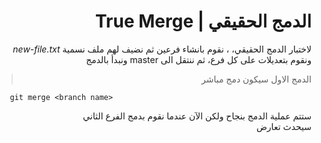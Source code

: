 <div dir="rtl">

# الدمج الحقيقي | True Merge

لاختبار الدمج الحقيقي، ، نقوم بانشاء فرعين ثم نضيف لهم ملف نسمية *new-file.txt*
ونقوم بتعديلات على كل فرع، ثم ننتقل الى master ونبدأ بالدمج 
> الدمج الاول سيكون دمج مباشر 
<div dir="ltr">

	   git merge <branch name>

</div>

 ستتم عملية الدمج بنجاح ولكن الآن عندما نقوم بدمج الفرع الثاني  
سيحدث تعارض


 </div>
